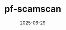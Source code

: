 ---
title: "pf-scamscan"
date: 2025-06-29
summary: "A CLI tool that detects new Pump.fun token launches and flags potential scams using real-time image analysis."
repo: "https://github.com/dmittakarin8/pf-scamscan"
draft: false
tags: ["python", "Solana", "CLI", "WebSockets", "blockchain", "Monitoring", "Pump.fun"]
--- 